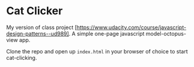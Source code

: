 # Cat Clicker

My version of class project [https://www.udacity.com/course/javascript-design-patterns--ud989].
A simple one-page javascript model-octopus-view app.

Clone the repo and open up `index.html` in your browser of choice to start cat-clicking.
